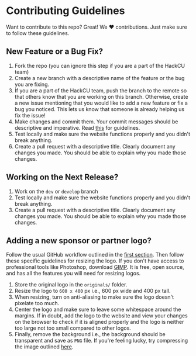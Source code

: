 # Contributing Guidelines

Want to contribute to this repo? Great! We  :heart:  contributions. Just make sure to follow these guidelines.

## New Feature or a Bug Fix?
1. Fork the repo (you can ignore this step if you are a part of the HackCU team)
2. Create a new branch with a descriptive name of the feature or the bug you are fixing.
3. If you are a part of the HackCU team, push the branch to the remote so that others know that you are working on this branch. Otherwise, create a new issue mentioning that you would like to add a new feature or fix a bug you noticed. This lets us know that someone is already helping us fix the issue!
4. Make changes and commit them. Your commit messages should be descriptive and imperative. Read [this](http://who-t.blogspot.com/2009/12/on-commit-messages.html) for guidelines.
5. Test locally and make sure the website functions properly and you didn't break anything.
6. Create a pull request with a descriptive title. Clearly document any changes you made. You should be able to explain why you made those changes.

## Working on the Next Release?
1. Work on the `dev` or `develop` branch
2. Test locally and make sure the website functions properly and you didn't break anything.
3. Create a pull request with a descriptive title. Clearly document any changes you made. You should be able to explain why you made those changes.

## Adding a new sponsor or partner logo?
Follow the usual GitHub workflow outlined in the [first section](#new-feature-or-a-bug-fix?).
Then follow these specific guidelines for resizing the logo.
If you don't have access to professional tools like Photoshop, download [GIMP](https://www.gimp.org/downloads/). It is free, open source, and has all the features you will need for resizing logos.
1. Store the original logo in the `originals/` folder.
2. Resize the logo to `600 x 400` px i.e., 600 px wide and 400 px tall.
3. When resizing, turn on anti-aliasing to make sure the logo doesn't pixelate too much.
4. Center the logo and make sure to leave some whitespace around the margins. If in doubt, add the logo to the website and view your changes on the browser to check if it is aligned properly and the logo is neither too large not too small compared to other logos.
5. Finally, remove the background i.e., the background should be transparent and save as `PNG` file.
If you're feeling lucky, try compressing the image outlined [here](https://github.com/HackCU/HackCU/pull/14).
